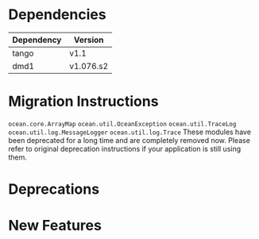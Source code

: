 Dependencies
============

Dependency | Version
-----------|---------
tango      | v1.1
dmd1       | v1.076.s2

Migration Instructions
======================

`ocean.core.ArrayMap`
`ocean.util.OceanException`
`ocean.util.TraceLog`
`ocean.util.log.MessageLogger`
`ocean.util.log.Trace`
  These modules have been deprecated for a long time and are completely
  removed now. Please refer to original deprecation instructions if your
  application is still using them.

Deprecations
============


New Features
============
